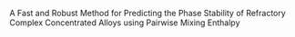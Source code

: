 A Fast and Robust Method for Predicting the Phase Stability of Refractory Complex Concentrated Alloys using Pairwise Mixing Enthalpy
